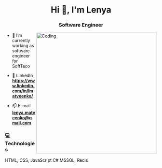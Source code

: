 <h1 align="center">Hi 👋, I'm Lenya</h1>
<h3 align="center">Software Engineer</h3>
<img align="right" alt="Coding" width="400" src="https://camo.githubusercontent.com/5ddf73ad3a205111cf8c686f687fc216c2946a75005718c8da5b837ad9de78c9/68747470733a2f2f7468756d62732e6766796361742e636f6d2f4576696c4e657874446576696c666973682d736d616c6c2e676966">


- 💼 I’m currently working as software engineer for SoftTeco

- 💬 LinkedIn **https://www.linkedin.com/in/lmatveenko/**

- 📫 E-mail **lenya.matveenko@gmail.com**

<h3 align="left">💻 Technologies</h3>
<p align="left">
  HTML, CSS, JavaScript
  C#
  MSSQL, Redis
</p>
